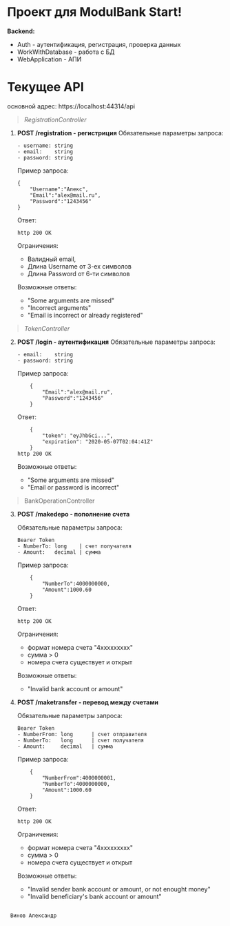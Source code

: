 # Проект для ModulBank Start!

**Backend:** 
			
 - Auth - аутентификация, регистрация, проверка данных
 - 	WorkWithDatabase - работа с БД
 - 	WebApplication - АПИ


# Текущее API

основной адрес: https://localhost:44314/api

>*RegistrationController* 

 1. **POST /registration - регистриция**
Обязательные параметры запроса:
	
		- username: string
		- email:    string
		- password: string
	Пример запроса:

		{
			"Username":"Алекс",
			"Email":"alex@mail.ru",
			"Password":"1243456"
		}
	Ответ:

		http 200 ОК
	Ограничения:
	- Валидный email,
	- Длина Username от 3-ех символов
	- Длина Password от 6-ти символов

	Возможные ответы:

	- "Some arguments are missed" 
	- "Incorrect arguments" 
	- "Email is incorrect or already registered" 

>*TokenController*

 2. **POST /login - аутентификация**
	Обязательные параметры запроса:
		
		- email:    string
		- password: string
	Пример запроса:

			{
				"Email":"alex@mail.ru",
				"Password":"1243456"
			}
	Ответ:

			{
				"token": "eyJhbGci...",
				"expiration": "2020-05-07T02:04:41Z"
			}
		http 200 ОК
	Возможные ответы:

	- "Some arguments are missed" 
	- "Email or password is incorrect"

> BankOperationController
 3. **POST /makedepo - пополнение счета**
	
	Обязательные параметры запроса:
		
		Bearer Token
		- NumberTo: long 	| счет получателя
		- Amount:   decimal	| сумма
	Пример запроса:

			{
				"NumberTo":4000000000,
				"Amount":1000.60
			}
	Ответ:
			
		http 200 ОК
	Ограничения:
	- формат номера счета "4ххххххххх" 
	- сумма > 0
	- номера счета существует и открыт

	Возможные ответы:

	- "Invalid bank account or amount"

 4. **POST /maketransfer - перевод между счетами**
	
	Обязательные параметры запроса:
		
		Bearer Token
		- NumberFrom: long		| счет отправителя
		- NumberTo:   long 		| счет получателя
		- Amount:     decimal	| сумма
	Пример запроса:

			{
				"NumberFrom":4000000001,
				"NumberTo":4000000000,
				"Amount":1000.60
			}
	Ответ:
			
		http 200 ОК
	Ограничения:
	- формат номера счета "4ххххххххх" 
	- сумма > 0
	- номера счета существует и открыт

	Возможные ответы:

	- "Invalid sender bank account or amount, or not enought money"
	- "Invalid beneficiary's bank account or amount"



## 
	 Винов Александр

